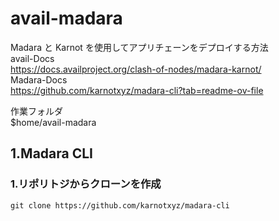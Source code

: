 # avail-madara
Madara と Karnot を使用してアプリチェーンをデプロイする方法<br>
avail-Docs<br>
<https://docs.availproject.org/clash-of-nodes/madara-karnot/><br>
Madara-Docs<br>
<https://github.com/karnotxyz/madara-cli?tab=readme-ov-file>

作業フォルダ<br>
$home/avail-madara<br>


## 1.Madara CLI
  ### 1.リポリトジからクローンを作成
  ```
  git clone https://github.com/karnotxyz/madara-cli
  ```

